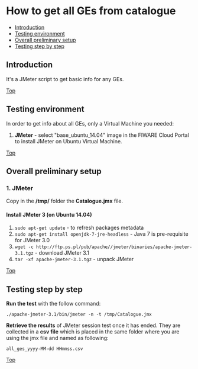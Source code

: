 # How to get all GEs from catalogue #

* [Introduction](#introduction)
* [Testing environment](#testing-environment)
* [Overall preliminary setup](#overall-preliminary-setup)
* [Testing step by step](#testing-step-by-step)


## Introduction ##

It's a JMeter script to get basic info for any GEs. 

[Top](#how-to-get-all-ges-from-catalogue)

## Testing environment ##

In order to get info about all GEs, only a Virtual Machine you needed: 


1. **JMeter** - select "base_ubuntu_14.04" image in the FIWARE Cloud Portal to install JMeter on Ubuntu Virtual Machine.

[Top](#how-to-get-all-ges-from-catalogue)

## Overall preliminary setup ##

### 1. JMeter ###

Copy in the **/tmp/** folder the **Catalogue.jmx** file.


#### Install JMeter 3 (on Ubuntu 14.04) ####

1. `sudo apt-get update` - to refresh packages metadata
2. `sudo apt-get install openjdk-7-jre-headless` - Java 7 is pre-requisite for JMeter 3.0
3. `wget -c http://ftp.ps.pl/pub/apache//jmeter/binaries/apache-jmeter-3.1.tgz` - download JMeter 3.1
4. `tar -xf apache-jmeter-3.1.tgz` - unpack JMeter

[Top](#how-to-get-all-ges-from-catalogue)

## Testing step by step ##

**Run the test** with the follow command: 

`./apache-jmeter-3.1/bin/jmeter -n -t /tmp/Catalogue.jmx`

**Retrieve the results** of JMeter session test once it has ended. They are collected in a **csv file** which is placed in the same folder where you are using the jmx file and named as following: 

`all_ges_yyyy-MM-dd HHmmss.csv`

[Top](#how-to-get-all-ges-from-catalogue)
